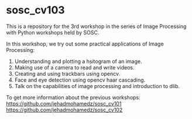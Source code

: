 # sosc_cv103
This is a repository for the 3rd workshop in the series of Image Processing with Python workshops held by SOSC.

In this workshop, we try out some practical applications of Image Processing:
1. Understanding and plotting a hsitogram of an image.
2. Making use of a camera to read and write videos.
3. Creating and using trackbars using opencv.
4. Face and eye detection using opencv haar cascading.
5. Talk on the capabilities of image processing and introduction to dlib.

To get more information about the previous workshops:
https://github.com/jehadmohamedz/sosc_cv101
<br>https://github.com/jehadmohamedz/sosc_cv102</br>
